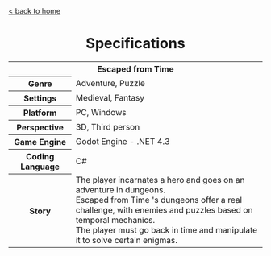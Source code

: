 <a href="../README.md">
    < back to home
</a>

<h1 align="center">Specifications</h1>

<table align="center" style="width: 100%">
    <tr>
        <th colspan="2">Escaped from Time</th>
    </tr>
    <tr>
        <th>Genre</th>
        <td>Adventure, Puzzle</td>
    </tr>
    <tr>
        <th>Settings</th>
        <td>Medieval, Fantasy</td>
    </tr>
    <tr>
        <th>Platform</th>
        <td>PC, Windows</td>
    </tr>
    <tr>
        <th>Perspective</th>
        <td>3D, Third person</td>
    </tr>
    <tr>
        <th>Game Engine</th>
        <td>Godot Engine - .NET 4.3</td>
    </tr>
    <tr>
        <th>Coding Language</th>
        <td>C#</td>
    </tr>
    <tr>
        <th>Story</th>
        <td>
            The player incarnates a hero and goes on an adventure in dungeons.
            <br>
            Escaped from Time 's dungeons offer a real challenge, with enemies and puzzles based on temporal mechanics.
            <br>
            The player must go back in time and manipulate it to solve certain enigmas.
        </td>
    </tr>
<table>
